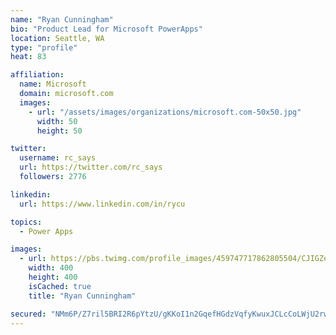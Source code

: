```yaml
---
name: "Ryan Cunningham"
bio: "Product Lead for Microsoft PowerApps"
location: Seattle, WA
type: "profile"
heat: 83

affiliation:
  name: Microsoft
  domain: microsoft.com
  images:
    - url: "/assets/images/organizations/microsoft.com-50x50.jpg"
      width: 50
      height: 50

twitter:
  username: rc_says
  url: https://twitter.com/rc_says
  followers: 2776

linkedin:
  url: https://www.linkedin.com/in/rycu

topics:
  - Power Apps

images:
  - url: https://pbs.twimg.com/profile_images/459747717862805504/CJIGZejd_400x400.png
    width: 400
    height: 400
    isCached: true
    title: "Ryan Cunningham"

secured: "NMm6P/Z7ril5BRI2R6pYtzU/gKKoI1n2GqefHGdzVqfyKwuxJCLcCoLWjU2rwL0f0porjVfCAoGY/s+M5Nb7Eqytp6leJdeNmt8chmJLoVEdTVxt3rmteklqkbpooK6rA0FEdnHM8wMBqENLlE7v2mG7yRbny2JuDwG3ffLviPk7PUTlhuOmpNH2Lc5zYmsHicedaSteKd1U76YiGJARLF1xjJ136jEOhqTSWpxTr7mtGFvmn3on7MFkAnKsThY9m6h1IE37LdwLbblQI+jWp8ukI20+uh7rRVwAV8do06tof7fq0Sq/xOZhdtKGi0NZW+cOj6CMBY7kmzx3CBn/2oWAM8FkXLGr6piz1LfTGLJ+DUGbMfrcp4hui4t/ctIpn/jZaUgBpBoGMcuBRjkGAEt031UBZSashqNSKg2XNxQ=;DK08OTFKJ5oOiovtsTzzbw=="
---
```


